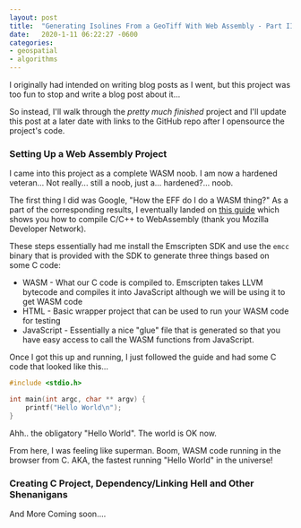 ```yaml
---
layout: post
title:  "Generating Isolines From a GeoTiff With Web Assembly - Part II"
date:   2020-1-11 06:22:27 -0600
categories:
- geospatial
- algorithms
---
```


I originally had intended on writing blog posts as I went, but this project was too fun to stop and write a blog post about it... 

So instead, I'll walk through the *pretty much finished* project and I'll update this post at a later date with links to the GitHub repo after I opensource the project's code.

### Setting Up a Web Assembly Project

I came into this project as a complete WASM noob. I am now a hardened veteran... Not really... still a noob, just a... hardened?... noob.

The first thing I did was Google, "How the EFF do I do a WASM thing?" As a part of the corresponding results, I eventually landed on [this guide](https://developer.mozilla.org/en-US/docs/WebAssembly/C_to_wasm) which shows you how to compile C/C++ to WebAssembly (thank you Mozilla Developer Network).

These steps essentially had me install the Emscripten SDK and use the `emcc` binary that is provided with the SDK to generate three things based on some C code:

- WASM - What our C code is compiled to. Emscripten takes LLVM bytecode and compiles it into JavaScript although we will be using it to get WASM code 
- HTML - Basic wrapper project that can be used to run your WASM code for testing
- JavaScript - Essentially a nice "glue" file that is generated so that you have easy access to call the WASM functions from JavaScript.

Once I got this up and running, I just followed the guide and had some C code that looked like this...

```c
#include <stdio.h>

int main(int argc, char ** argv) {
    printf("Hello World\n");
}
```

Ahh.. the obligatory "Hello World". The world is OK now.


From here, I was feeling like superman. Boom, WASM code running in the browser from C. AKA, the fastest running "Hello World" in the universe!


### Creating C Project, Dependency/Linking Hell and Other Shenanigans

And More Coming soon....
